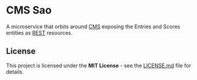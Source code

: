 # CMS Sao

A microservice that orbits around [CMS](https://github.com/cms-dev/cms) exposing
the Entries and Scores entities as [REST](https://en.wikipedia.org/wiki/Representational_state_transfer)
resources.

## License

This project is licensed under the **MIT License** - see the [LICENSE.md](LICENSE)
file for details.
